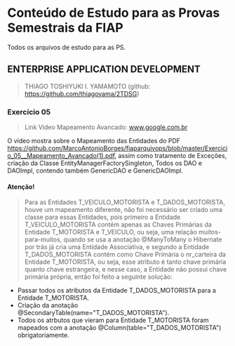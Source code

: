 # Conteúdo de Estudo para as Provas Semestrais da FIAP
Todos os arquivos de estudo para as PS.

## ENTERPRISE APPLICATION DEVELOPMENT
> THIAGO TOSHIYUKI I. YAMAMOTO (github: https://github.com/thiagoyama/2TDSG)

### Exercício 05
>Link Video Mapeamento Avancado: www.google.com.br

O vídeo mostra sobre o Mapeamento das Entidades do PDF https://github.com/MarcoAntonioBorges/fiaparquivops/blob/master/Exercicio_05__Mapeamento_Avancado(1).pdf, assim como tratamento de Exceções, criação da Classe EntityManagerFactorySingleton, Todos os DAO e DAOImpl, contendo também GenericDAO e GenericDAOImpl.

#### Atenção!
> Para as Entidades T_VEICULO_MOTORISTA e T_DADOS_MOTORISTA, houve um mapeamento diferente, não foi necessário ser criado uma classe para essas Entidades, pois primeiro a Entidade T_VEICULO_MOTORISTA contém apenas as Chaves Primárias da Entidade T_MOTORISTA e T_VEICULO, ou seja, uma relação muitos-para-muitos, quando se usa a anotação @ManyToMany o Hibernate por trás já cria uma Entidade Associativa, e segundo a Entidade T_DADOS_MOTORISTA contém como Chave Primária o nr_carteira da Entidade T_MOTORISTA, ou seja, esse atributo é tanto chave primária quanto chave estrangeira, e nesse caso, a Entidade não possui chave primária própria, então foi feito a seguinte solução:

 - Passar todos os atributos da Entidade T_DADOS_MOTORISTA para a Entidade T_MOTORISTA.
 - Criação da anotação @SecondaryTable(name="T_DADOS_MOTORISTA").
 - Todos os atrbutos que vieram para Entidade T_MOTORISTA foram mapeados com a anotação @Column(table="T_DADOS_MOTORISTA") obrigatoriamente.


